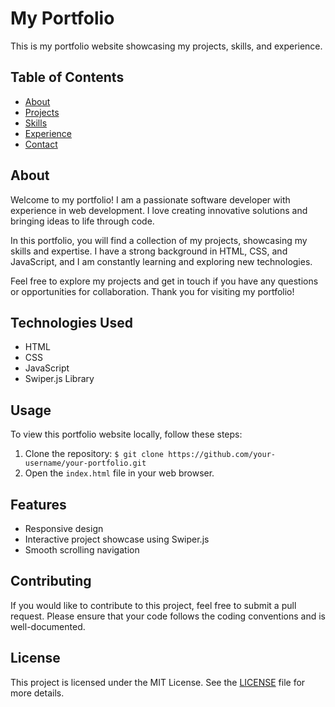 # My Portfolio

This is my portfolio website showcasing my projects, skills, and experience.

## Table of Contents

- [About](#about)
- [Projects](#projects)
- [Skills](#skills)
- [Experience](#experience)
- [Contact](#contact)

## About

Welcome to my portfolio! I am a passionate software developer with experience in web development. I love creating innovative solutions and bringing ideas to life through code.

In this portfolio, you will find a collection of my projects, showcasing my skills and expertise. I have a strong background in HTML, CSS, and JavaScript, and I am constantly learning and exploring new technologies.

Feel free to explore my projects and get in touch if you have any questions or opportunities for collaboration. Thank you for visiting my portfolio!

## Technologies Used

- HTML
- CSS
- JavaScript
- Swiper.js Library

## Usage

To view this portfolio website locally, follow these steps:

1. Clone the repository: `$ git clone https://github.com/your-username/your-portfolio.git`
2. Open the `index.html` file in your web browser.

## Features

- Responsive design
- Interactive project showcase using Swiper.js
- Smooth scrolling navigation

## Contributing

If you would like to contribute to this project, feel free to submit a pull request. Please ensure that your code follows the coding conventions and is well-documented.

## License

This project is licensed under the MIT License. See the [LICENSE](LICENSE) file for more details.
